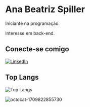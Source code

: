 # Ana Beatriz Spiller

Iniciante na programação.

Interesse em back-end.

## Conecte-se comigo

[![LinkedIn](https://img.shields.io/badge/linkedin-%230077B5.svg?style=for-the-badge&logo=linkedin&logoColor=white)](https://www.linkedin.com/in/abspiller/)


## Top Langs
![Top Langs](https://github-readme-stats-git-masterrstaa-rickstaa.vercel.app/api/top-langs/?username=abspiller&layout=compact&bg_color=000&border_color=30A3DC&title_color=E94D5F&text_color=FFF)


![octocat-1709822855730](https://github.com/user-attachments/assets/33670d56-4c91-4521-89c7-f267613b8e6d)
